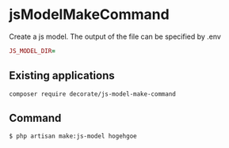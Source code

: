 # jsModelMakeCommand
Create a js model.
The output of the file can be specified by .env

```ruby:qiita.rb
JS_MODEL_DIR=
```

## Existing applications



```
composer require decorate/js-model-make-command
```

## Command

```
$ php artisan make:js-model hogehgoe
```

